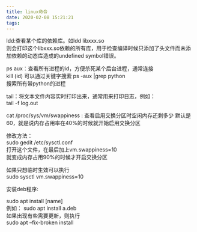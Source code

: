 ```yaml
---
title: linux命令
date: 2020-02-08 15:21:21
tags:
---
```

ldd:查看某个库的依赖库。如ldd libxxx.so  
则会打印这个libxxx.so依赖的所有库，用于检查编译时候只添加了头文件而未添加依赖的动态库造成的undefined symbol错误。

ps aux：查看所有进程的id，方便杀死某个后台进程，通常连接  
kill (id) 可以通过关键字搜索 ps -aux |grep python  
搜索所有带python的进程

tail：将文本文件内容实时打印出来，通常用来打印日志，例如：  
tail -f log.out

cat /proc/sys/vm/swappiness : 查看启用交换分区时空闲内存还剩多少 默认是60，就是说内存占用率在40%的时候就开始启用交换分区

修改方法：  
sudo gedit /etc/sysctl.conf  
打开这个文件，在最后加上vm.swappiness=10  
就变成内存占用90%的时候才开启交换分区

如果只想临时生效可以执行  
sudo sysctl vm.swappiness=10

安装deb程序:

sudo apt install [name]  
例如： sudo apt install a.deb  
如果出现有些需要更新，则执行  
sudo apt –fix-broken install

